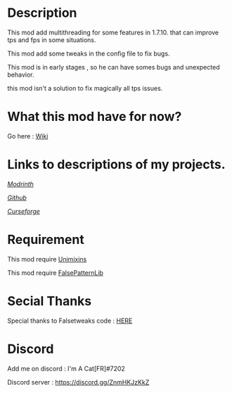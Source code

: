 # Description

This mod add multithreading for some features in 1.7.10. that can improve tps and fps in some situations.

This mod add some tweaks in the config file to fix bugs.

This mod is in early stages , so he can have somes bugs and unexpected behavior.

this mod isn't a solution to fix magically all tps issues.

# What this mod have for now?

Go here : [Wiki](https://github.com/quentin452/Multithreadingandtweaks/wiki)

# Links to descriptions of my projects.

[*Modrinth*](https://modrinth.com/mod/multithreadingandtweaks)

[*Github*](https://github.com/quentin452/Multithreadingandtweaks)

[*Curseforge*](https://legacy.curseforge.com/minecraft/mc-mods/multithreadingandtweaks)

# Requirement

This mod require [Unimixins](https://legacy.curseforge.com/minecraft/mc-mods/unimixins/files/4492255)

This mod require [FalsePatternLib](https://legacy.curseforge.com/minecraft/mc-mods/fplib/files/4506858)

# Secial Thanks

Special thanks to Falsetweaks code : [HERE](https://github.com/FalsePattern/FalseTweaks)

# Discord

Add me on discord : I'm A Cat[FR]#7202

Discord server : https://discord.gg/ZnmHKJzKkZ
